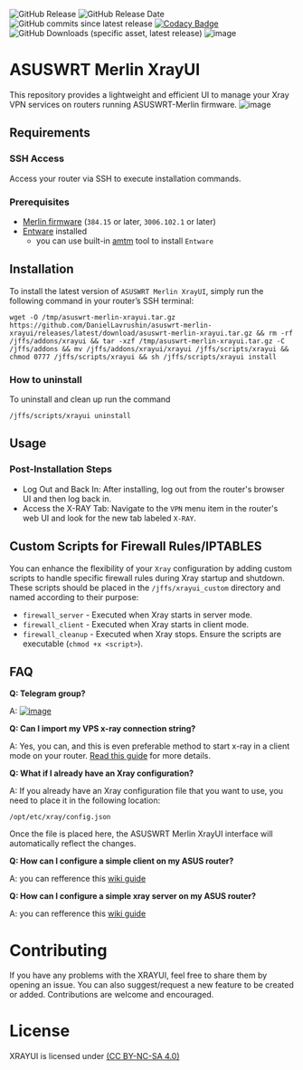 ![GitHub Release](https://img.shields.io/github/v/release/daniellavrushin/asuswrt-merlin-xrayui?logoColor=violet)
![GitHub Release Date](https://img.shields.io/github/release-date/daniellavrushin/asuswrt-merlin-xrayui)
![GitHub commits since latest release](https://img.shields.io/github/commits-since/daniellavrushin/asuswrt-merlin-xrayui/latest)
[![Codacy Badge](https://app.codacy.com/project/badge/Grade/5afa683e2930418a9b13efac6537aad8)](https://app.codacy.com/gh/DanielLavrushin/asuswrt-merlin-xrayui/dashboard?utm_source=gh&utm_medium=referral&utm_content=&utm_campaign=Badge_grade)
![GitHub Downloads (specific asset, latest release)](https://img.shields.io/github/downloads/daniellavrushin/asuswrt-merlin-xrayui/latest/total)
![image](https://img.shields.io/github/downloads/DanielLavrushin/asuswrt-merlin-xrayui/total?label=total%20downloads)

# ASUSWRT Merlin XrayUI
This repository provides a lightweight and efficient UI to manage your Xray VPN services on routers running ASUSWRT-Merlin firmware.
![image](https://github.com/user-attachments/assets/3b1a5d49-22fa-493b-93e0-3c102bda9b21)


## Requirements

### SSH Access 
Access your router via SSH to execute installation commands.

### Prerequisites
- [Merlin firmware](https://www.asuswrt-merlin.net/download) (`384.15` or later, `3006.102.1` or later)
- [Entware](https://github.com/Entware/Entware/wiki/Install-on-Asus-stock-firmware) installed
    - you can use built-in [amtm](https://diversion.ch/amtm.html) tool to install `Entware`

## Installation
To install the latest version of `ASUSWRT Merlin XrayUI`, simply run the following command in your router’s SSH terminal:
```shell
wget -O /tmp/asuswrt-merlin-xrayui.tar.gz https://github.com/DanielLavrushin/asuswrt-merlin-xrayui/releases/latest/download/asuswrt-merlin-xrayui.tar.gz && rm -rf /jffs/addons/xrayui && tar -xzf /tmp/asuswrt-merlin-xrayui.tar.gz -C /jffs/addons && mv /jffs/addons/xrayui/xrayui /jffs/scripts/xrayui && chmod 0777 /jffs/scripts/xrayui && sh /jffs/scripts/xrayui install
```
### How to uninstall
To uninstall and clean up run the command
```shell
/jffs/scripts/xrayui uninstall
```

## Usage
### Post-Installation Steps
- Log Out and Back In: After installing, log out from the router's browser UI and then log back in.
- Access the X-RAY Tab: Navigate to the `VPN` menu item in the router's web UI and look for the new tab labeled `X-RAY`.

## Custom Scripts for Firewall Rules/IPTABLES
You can enhance the flexibility of your `Xray` configuration by adding custom scripts to handle specific firewall rules during Xray startup and shutdown. 
These scripts should be placed in the `/jffs/xrayui_custom` directory and named according to their purpose:
- `firewall_server` - Executed when Xray starts in server mode.
- `firewall_client` - Executed when Xray starts in client mode.
- `firewall_cleanup` - Executed when Xray stops.
Ensure the scripts are executable (`chmod +x <script>`).

## FAQ

**Q: Telegram group?**

A: [![image](https://github.com/user-attachments/assets/3128e51b-ecaf-4b1e-baf9-74876ba67589)](https://t.me/asusxray)

**Q: Can I import my VPS x-ray connection string?**

A: Yes, you can, and this is even preferable method to start x-ray in a client mode on your router. [Read this guide](https://github.com/DanielLavrushin/asuswrt-merlin-xrayui/wiki/Xray-Client-Importing-the-Configuration) for more details.

**Q: What if I already have an Xray configuration?**

A: If you already have an Xray configuration file that you want to use, you need to place it in the following location:
```
/opt/etc/xray/config.json
```
Once the file is placed here, the ASUSWRT Merlin XrayUI interface will automatically reflect the changes.

**Q: How can I configure a simple client on my ASUS router?**

A: you can refference this [wiki guide](https://github.com/DanielLavrushin/asuswrt-merlin-xrayui/wiki/Xray-Client-Configuration-Guide)


**Q: How can I configure a simple xray server on my ASUS router?**

A: you can refference this [wiki guide](https://github.com/DanielLavrushin/asuswrt-merlin-xrayui/wiki/Xray-Server-Configuration-Guide)

# Contributing

If you have any problems with the XRAYUI, feel free to share them by opening an issue.
You can also suggest/request a new feature to be created or added. Contributions are welcome and encouraged.

# License

XRAYUI is licensed under [(CC BY-NC-SA 4.0)](https://creativecommons.org/licenses/by-nc-sa/4.0/)
